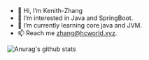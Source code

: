 - 👋 Hi, I’m Kenith-Zhang  
- 👀 I’m interested in Java and SpringBoot.  
- 🌱 I’m currently learning core java and JVM.  
- 📫 Reach me zhang@hcworld.xyz.  

![Anurag's github stats](https://github-readme-stats.vercel.app/api?username=z875479694h)
